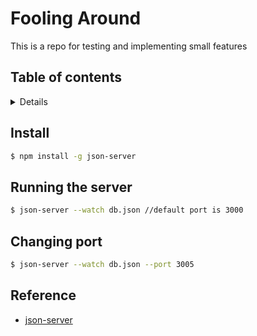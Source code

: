 # Fooling Around

This is a repo for testing and implementing small features

## Table of contents

<details>

- [Install](#Install)
- [Running the server](#Running-the-server)
- [Changing port](#Changing-port)
- [Reference](#Reference)

</details>

## Install

```bash
$ npm install -g json-server
```
## Running the server

```bash
$ json-server --watch db.json //default port is 3000
```

## Changing port

```bash
$ json-server --watch db.json --port 3005
```
## Reference

* [json-server](https://github.com/typicode/json-server)

